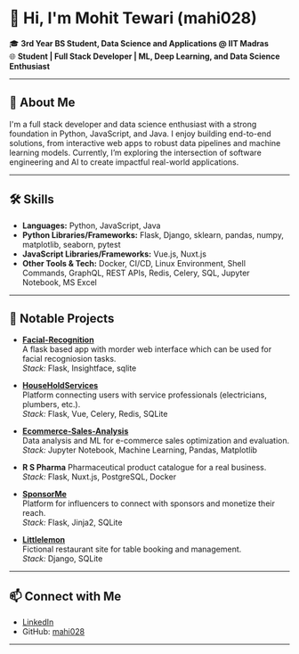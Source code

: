 # 👋 Hi, I'm Mohit Tewari (mahi028)

🎓 **3rd Year BS Student, Data Science and Applications @ IIT Madras**  
🌐 **Student | Full Stack Developer | ML, Deep Learning, and Data Science Enthusiast**

---

## 🚀 About Me

I'm a full stack developer and data science enthusiast with a strong foundation in Python, JavaScript, and Java. I enjoy building end-to-end solutions, from interactive web apps to robust data pipelines and machine learning models. Currently, I’m exploring the intersection of software engineering and AI to create impactful real-world applications.

---

## 🛠️ Skills

- **Languages:** Python, JavaScript, Java
- **Python Libraries/Frameworks:** Flask, Django, sklearn, pandas, numpy, matplotlib, seaborn, pytest
- **JavaScript Libraries/Frameworks:** Vue.js, Nuxt.js
- **Other Tools & Tech:** Docker, CI/CD, Linux Environment, Shell Commands, GraphQL, REST APIs, Redis, Celery, SQL, Jupyter Notebook, MS Excel

---

## 📌 Notable Projects

- [**Facial-Recognition**](https://github.com/mahi028/Facial-Recognition)  
  A flask based app with morder web interface which can be used for facial recogniosion tasks.  
  *Stack:* Flask, Insightface, sqlite
  
- [**HouseHoldServices**](https://github.com/mahi028/HouseHoldServices)  
  Platform connecting users with service professionals (electricians, plumbers, etc.).  
  *Stack:* Flask, Vue, Celery, Redis, SQLite

- [**Ecommerce-Sales-Analysis**](https://github.com/mahi028/Ecommerce-Sales-Analysis)  
  Data analysis and ML for e-commerce sales optimization and evaluation.  
  *Stack:* Jupyter Notebook, Machine Learning, Pandas, Matplotlib

- **R S Pharma**
  Pharmaceutical product catalogue for a real business.  
  *Stack:* Flask, Nuxt.js, PostgreSQL, Docker

- [**SponsorMe**](https://github.com/mahi028/SponsorMe)  
  Platform for influencers to connect with sponsors and monetize their reach.  
  *Stack:* Flask, Jinja2, SQLite

- [**Littlelemon**](https://github.com/mahi028/littlelemon)  
  Fictional restaurant site for table booking and management.  
  *Stack:* Django, SQLite
  
---

## 📫 Connect with Me

- [LinkedIn](https://www.linkedin.com/in/mahi028/)
- GitHub: [mahi028](https://github.com/mahi028)

---

<!--
✨ Always open to new opportunities and collaborations in tech, data, and AI!
-->

<!--
**mahi028/mahi028** is a ✨ _special_ ✨ repository because its `README.md` (this file) appears on your GitHub profile.

Here are some ideas to get you started:

- 🔭 I’m currently working on ...
- 🌱 I’m currently learning ...
- 👯 I’m looking to collaborate on ...
- 🤔 I’m looking for help with ...
- 💬 Ask me about ...
- 📫 How to reach me: ...
- 😄 Pronouns: ...
- ⚡ Fun fact: ...
-->
